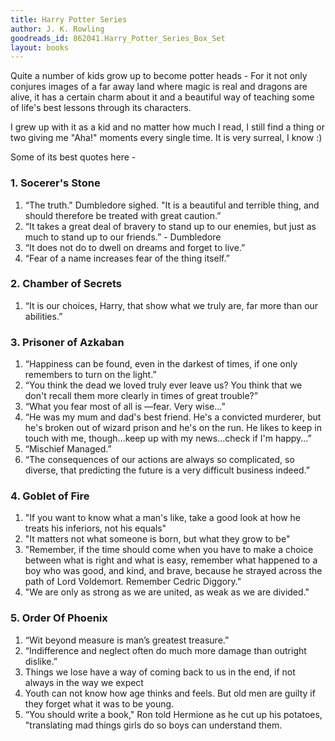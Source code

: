 ```yaml
---
title: Harry Potter Series
author: J. K. Rowling
goodreads_id: 862041.Harry_Potter_Series_Box_Set
layout: books
---
```


Quite a number of kids grow up to become potter heads - For it not only conjures images of a far away land where magic is real and dragons are alive, it has a certain charm about it and a beautiful way of teaching some of life's best lessons through its characters.

I grew up with it as a kid and no matter how much I read, I still find a thing or two giving me "Aha!" moments every single time. It is very surreal, I know :)

Some of its best quotes here -

### 1. Socerer's Stone

1. “The truth." Dumbledore sighed. "It is a beautiful and terrible thing, and should therefore be treated with great caution.”
2. “It takes a great deal of bravery to stand up to our enemies, but just as much to stand up to our friends.” - Dumbledore
3. “It does not do to dwell on dreams and forget to live.”
4. “Fear of a name increases fear of the thing itself.”

### 2. Chamber of Secrets

1. “It is our choices, Harry, that show what we truly are, far more than our abilities.”

### 3. Prisoner of Azkaban

1. “Happiness can be found, even in the darkest of times, if one only remembers to turn on the light.”
2. “You think the dead we loved truly ever leave us? You think that we don't recall them more clearly in times of great trouble?”
3. “What you fear most of all is —fear. Very wise...”
4. “He was my mum and dad's best friend. He's a convicted murderer, but he's broken out of wizard prison and he's on the run. He likes to keep in touch with me, though...keep up with my news...check if I'm happy...”
5. “Mischief Managed.”
6. “The consequences of our actions are always so complicated, so diverse, that predicting the future is a very difficult business indeed.”

### 4. Goblet of Fire

1. "If you want to know what a man's like, take a good look at how he treats his inferiors, not his equals"
2. "It matters not what someone is born, but what they grow to be"
3. "Remember, if the time should come when you have to make a choice between what is right and what is easy, remember what happened to a boy who was good, and kind, and brave, because he strayed across the path of Lord Voldemort. Remember Cedric Diggory."
4. "We are only as strong as we are united, as weak as we are divided."


### 5. Order Of Phoenix

1. “Wit beyond measure is man’s greatest treasure.”
2. “Indifference and neglect often do much more damage than outright dislike.”
3. Things we lose have a way of coming back to us in the end, if not always in the way we expect
4. Youth can not know how age thinks and feels. But old men are guilty if they forget what it was to be young.
5. “You should write a book," Ron told Hermione as he cut up his potatoes, "translating mad things girls do so boys can understand them.
